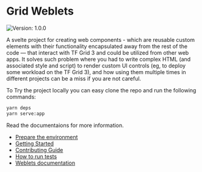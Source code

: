 # Grid Weblets

![Version: 1.0.0](https://img.shields.io/github/v/release/threefoldtech/grid_weblets?style=flat-square)

A svelte project for creating web components - which are reusable custom elements with their functionality encapsulated away from the rest of the code — that interact with TF Grid 3 and could be utilized from other web apps.
It solves such problem where you had to write complex HTML (and associated style and script) to render custom UI controls (eg, to deploy some workload on the TF Grid 3), and how using them multiple times in different projects can be a miss if you are not careful.

To Try the project locally you can easy clone the repo and run the following commands:

```bash
yarn deps
yarn serve:app
```

Read the documentaions for more information.

- [Prepare the environment](./docs/config.md)
- [Getting Started](./docs/getting_started.md)
- [Contributing Guide](./docs/contributing.md)
- [How to run tests](./docs/cypress.md)
- [Weblets documentation](https://library.threefold.me/info/manual/#/manual__weblets_profile_manager)

